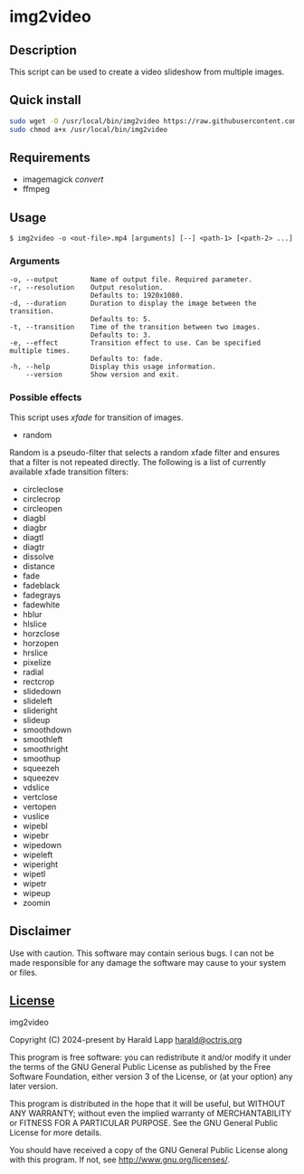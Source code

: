 # img2video

## Description

This script can be used to create a video slideshow from multiple images.

## Quick install

```bash
sudo wget -O /usr/local/bin/img2video https://raw.githubusercontent.com/aurora/img2video/master/img2video
sudo chmod a+x /usr/local/bin/img2video
```

## Requirements

* imagemagick *convert*
* ffmpeg

## Usage

```console
$ img2video -o <out-file>.mp4 [arguments] [--] <path-1> [<path-2> ...]
```

### Arguments

    -o, --output        Name of output file. Required parameter.
    -r, --resolution    Output resolution.
                        Defaults to: 1920x1080.
    -d, --duration      Duration to display the image between the transition.
                        Defaults to: 5.
    -t, --transition    Time of the transition between two images.
                        Defaults to: 3.
    -e, --effect        Transition effect to use. Can be specified multiple times.
                        Defaults to: fade.
    -h, --help          Display this usage information.
        --version       Show version and exit.

### Possible effects

This script uses *xfade* for transition of images.

* random

Random is a pseudo-filter that selects a random xfade filter and ensures that a filter is not repeated directly. The following is a list of currently available xfade transition filters:

* circleclose
* circlecrop
* circleopen
* diagbl
* diagbr
* diagtl
* diagtr
* dissolve
* distance
* fade
* fadeblack
* fadegrays
* fadewhite
* hblur
* hlslice
* horzclose
* horzopen
* hrslice
* pixelize
* radial
* rectcrop
* slidedown
* slideleft
* slideright
* slideup
* smoothdown
* smoothleft
* smoothright
* smoothup
* squeezeh
* squeezev
* vdslice
* vertclose
* vertopen
* vuslice
* wipebl
* wipebr
* wipedown
* wipeleft
* wiperight
* wipetl
* wipetr
* wipeup
* zoomin

## Disclaimer

Use with caution. This software may contain serious bugs. I can not be made responsible for
any damage the software may cause to your system or files.

## [License](LICENSE)

img2video

Copyright (C) 2024-present by Harald Lapp <harald@octris.org>

This program is free software: you can redistribute it and/or modify it under the terms of the GNU General Public License as published by the Free Software Foundation, either version 3 of the License, or (at your option) any later version.

This program is distributed in the hope that it will be useful, but WITHOUT ANY WARRANTY; without even the implied warranty of MERCHANTABILITY or FITNESS FOR A PARTICULAR PURPOSE. See the GNU General Public License for more details.

You should have received a copy of the GNU General Public License along with this program. If not, see <http://www.gnu.org/licenses/>.